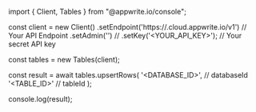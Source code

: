 import { Client, Tables } from "@appwrite.io/console";

const client = new Client()
    .setEndpoint('https://<REGION>.cloud.appwrite.io/v1') // Your API Endpoint
    .setAdmin('') // 
    .setKey('<YOUR_API_KEY>'); // Your secret API key

const tables = new Tables(client);

const result = await tables.upsertRows(
    '<DATABASE_ID>', // databaseId
    '<TABLE_ID>' // tableId
);

console.log(result);
